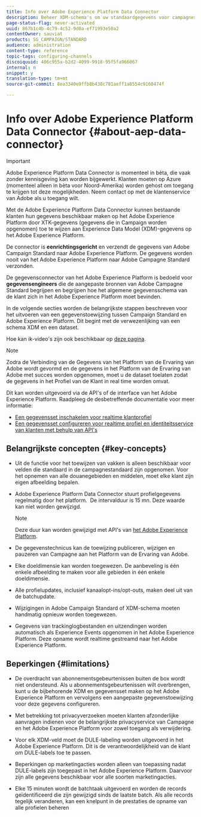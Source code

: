 ```yaml
---
title: Info over Adobe Experience Platform Data Connector
description: Beheer XDM-schema's om uw standaardgegevens voor campagnes beschikbaar te maken op het Adobe Experience Platform.
page-status-flag: never-activated
uuid: 867b1c4b-4c79-4c52-9d0a-ef71993e50a2
contentOwner: sauviat
products: SG_CAMPAIGN/STANDARD
audience: administration
content-type: reference
topic-tags: configuring-channels
discoiquuid: 406c955a-b2d2-4099-9918-95f5fa966067
internal: n
snippet: y
translation-type: tm+mt
source-git-commit: 8ea3340e9ffb8b438c781aeff1a8554c9160474f

---
```



# Info over Adobe Experience Platform Data Connector {#about-aep-data-connector}

>[!IMPORTANT]
>
>Adobe Experience Platform Data Connector is momenteel in bèta, die vaak zonder kennisgeving kan worden bijgewerkt. Klanten moeten op Azure (momenteel alleen in bèta voor Noord-Amerika) worden gehost om toegang te krijgen tot deze mogelijkheden. Neem contact op met de klantenservice van Adobe als u toegang wilt.

Met de Adobe Experience Platform Data Connector kunnen bestaande klanten hun gegevens beschikbaar maken op het Adobe Experience Platform door XTK-gegevens (gegevens die in Campaign worden opgenomen) toe te wijzen aan Experience Data Model (XDM)-gegevens op het Adobe Experience Platform.

De connector is **eenrichtingsgericht** en verzendt de gegevens van Adobe Campaign Standard naar Adobe Experience Platform. De gegevens worden nooit van het Adobe Experience Platform naar Adobe Campagne Standard verzonden.

De gegevensconnector van het Adobe Experience Platform is bedoeld voor **gegevensengineers** die de aangepaste bronnen van Adobe Campagne Standard begrijpen en begrijpen hoe het algemene gegevensschema van de klant zich in het Adobe Experience Platform moet bevinden.

In de volgende secties worden de belangrijkste stappen beschreven voor het uitvoeren van een gegevenstoewijzing tussen Campaign Standard en Adobe Experience Platform. Dit begint met de verwezenlijking van een schema XDM en een dataset.

Hoe kan ik-video&#39;s zijn ook beschikbaar op [deze pagina](https://docs.adobe.com/content/help/en/campaign-learn/campaign-standard-tutorials/administrating/adobe-experience-platform-data-connector/understanding-the-adobe-experience-platform-data-connector.html).

>[!NOTE]
>Zodra de Verbinding van de Gegevens van het Platform van de Ervaring van Adobe wordt gevormd en de gegevens in het Platform van de Ervaring van Adobe met succes worden opgenomen, moet u de dataset toelaten zodat de gegevens in het Profiel van de Klant in real time worden omvat.
>
>Dit kan worden uitgevoerd via de API&#39;s of de interface van het Adobe Experience Platform. Raadpleeg de desbetreffende documentatie voor meer informatie:
>
>* [Een gegevensset inschakelen voor realtime klantprofiel](https://www.adobe.io/apis/experienceplatform/home/tutorials/alltutorials.html#!api-specification/markdown/narrative/tutorials/data_ingestion_tutorial/data_ingestion_tutorial.md)
>* [Een gegevensset configureren voor realtime profiel en identiteitsservice van klanten met behulp van API&#39;s](https://www.adobe.io/apis/experienceplatform/home/tutorials/alltutorials.html#!api-specification/markdown/narrative/tutorials/unified_profile_dataset_tutorial/unified_profile_dataset_api_tutorial.md)


## Belangrijkste concepten {#key-concepts}

* Uit de functie voor het toewijzen van vakken is alleen beschikbaar voor velden die standaard in de campagnestandaard zijn opgenomen. Voor het opnemen van alle douanegebieden en middelen, moet elke klant zijn eigen afbeelding bepalen.

* Adobe Experience Platform Data Connector stuurt profielgegevens regelmatig door het platform. &#x200B; De intervalduur is 15 mn. Deze waarde kan niet worden gewijzigd.

   >[!NOTE]
   >
   >Deze duur kan worden gewijzigd met API&#39;s van [het Adobe Experience Platform](https://www.adobe.io/apis/experienceplatform/home/tutorials/alltutorials.html#!api-specification/markdown/narrative/tutorials/authenticate_to_acp_tutorial/authenticate_to_acp_tutorial.md).

* De gegevenstechnicus kan de toewijzing publiceren, wijzigen en pauzeren van Campagne aan het Platform van de Ervaring van Adobe.

* Elke doeldimensie kan worden toegewezen. De aanbeveling is één enkele afbeelding te maken voor alle gebieden in één enkele doeldimensie.

* Alle profielupdates, inclusief kanaalopt-ins/opt-outs, maken deel uit van de batchupdate.

* Wijzigingen in Adobe Campaign Standard of XDM-schema moeten handmatig opnieuw worden toegewezen. &#x200B;

* Gegevens van trackinglogbestanden en uitzendingen worden automatisch als Experience Events opgenomen in het Adobe Experience Platform. Deze opname wordt realtime gestreamd naar het Adobe Experience Platform.

## Beperkingen {#limitations}

* De overdracht van abonnementsgebeurtenissen buiten de box wordt niet ondersteund. Als u abonnementsgebeurtenissen wilt overbrengen, kunt u de bijbehorende XDM en gegevensset maken op het Adobe Experience Platform en vervolgens een aangepaste gegevenstoewijzing voor deze gegevens configureren.

* Met betrekking tot privacyverzoeken moeten klanten afzonderlijke aanvragen indienen voor de belangrijkste privacyservice van Campagne en het Adobe Experience Platform voor zowel toegang als verwijdering.

* Voor elk XDM-veld moet de DULE-labeling worden uitgevoerd in het Adobe Experience Platform. Dit is de verantwoordelijkheid van de klant om DULE-labels toe te passen.

* Beperkingen op marketingacties worden alleen van toepassing nadat DULE-labels zijn toegepast in het Adobe Experience Platform. Daarvoor zijn alle gegevens beschikbaar voor alle soorten marketingacties.

* Elke 15 minuten wordt de batchtaak uitgevoerd en worden de records geïdentificeerd die zijn gewijzigd sinds de laatste batch. Als alle records tegelijk veranderen, kan een knelpunt in de prestaties de opname van alle profielen beheren
